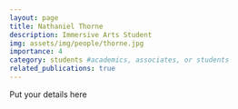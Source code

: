 ```yaml
---
layout: page
title: Nathaniel Thorne
description: Immersive Arts Student
img: assets/img/people/thorne.jpg
importance: 4
category: students #academics, associates, or students
related_publications: true
---
```


Put your details here
